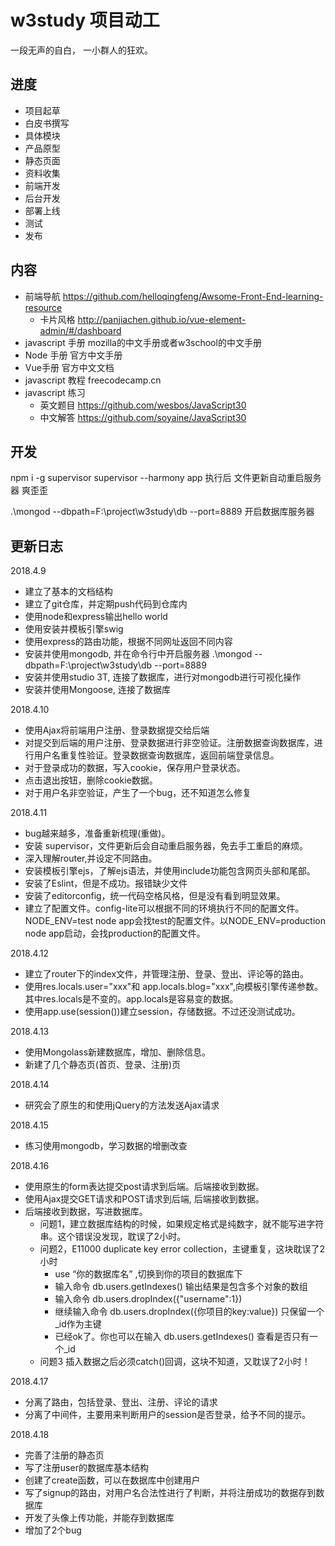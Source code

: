 ﻿# w3study 项目动工
一段无声的自白，
一小群人的狂欢。

## 进度

- 项目起草
- 白皮书撰写
- 具体模块
- 产品原型
- 静态页面
- 资料收集
- 前端开发
- 后台开发
- 部署上线
- 测试
- 发布

## 内容

- 前端导航 https://github.com/helloqingfeng/Awsome-Front-End-learning-resource 
  - 卡片风格  http://panjiachen.github.io/vue-element-admin/#/dashboard
- javascript 手册 mozilla的中文手册或者w3school的中文手册
- Node 手册 官方中文手册
- Vue手册 官方中文文档
- javascript 教程 freecodecamp.cn
- javascript 练习
  - 英文题目 https://github.com/wesbos/JavaScript30
  - 中文解答 https://github.com/soyaine/JavaScript30

## 开发

npm i -g supervisor
supervisor --harmony app 执行后 文件更新自动重启服务器 爽歪歪

.\mongod --dbpath=F:\project\w3study\db --port=8889 开启数据库服务器

## 更新日志

2018.4.9

* 建立了基本的文档结构
* 建立了git仓库，并定期push代码到仓库内
* 使用node和express输出hello world
* 使用安装并模板引擎swig
* 使用express的路由功能，根据不同网址返回不同内容
* 安装并使用mongodb, 并在命令行中开启服务器 .\mongod --dbpath=F:\project\w3study\db --port=8889
* 安装并使用studio 3T, 连接了数据库，进行对mongodb进行可视化操作
* 安装并使用Mongoose, 连接了数据库

2018.4.10

* 使用Ajax将前端用户注册、登录数据提交给后端
* 对提交到后端的用户注册、登录数据进行非空验证。注册数据查询数据库，进行用户名重复性验证。登录数据查询数据库，返回前端登录信息。
* 对于登录成功的数据，写入cookie，保存用户登录状态。
* 点击退出按钮，删除cookie数据。
* 对于用户名非空验证，产生了一个bug，还不知道怎么修复

2018.4.11

* bug越来越多，准备重新梳理(重做)。
* 安装 supervisor，文件更新后会自动重启服务器，免去手工重启的麻烦。
* 深入理解router,并设定不同路由。
* 安装模板引擎ejs，了解ejs语法，并使用include功能包含网页头部和尾部。
* 安装了Eslint，但是不成功。报错缺少文件
* 安装了editorconfig，统一代码空格风格，但是没有看到明显效果。
* 建立了配置文件。config-lite可以根据不同的环境执行不同的配置文件。NODE_ENV=test node app会找test的配置文件。以NODE_ENV=production node app启动，会找production的配置文件。

2018.4.12

* 建立了router下的index文件，并管理注册、登录、登出、评论等的路由。
* 使用res.locals.user="xxx"和  app.locals.blog="xxx",向模板引擎传递参数。其中res.locals是不变的。app.locals是容易变的数据。
* 使用app.use(session())建立session，存储数据。不过还没测试成功。

2018.4.13

* 使用Mongolass新建数据库，增加、删除信息。
* 新建了几个静态页(首页、登录、注册)页

2018.4.14

* 研究会了原生的和使用jQuery的方法发送Ajax请求

2018.4.15

* 练习使用mongodb，学习数据的增删改查

2018.4.16

* 使用原生的form表达提交post请求到后端。后端接收到数据。
* 使用Ajax提交GET请求和POST请求到后端, 后端接收到数据。
* 后端接收到数据，写进数据库。
  * 问题1，建立数据库结构的时候，如果规定格式是纯数字，就不能写进字符串。这个错误没发现，耽误了2小时。
  * 问题2，E11000 duplicate key error collection，主键重复，这块耽误了2小时
    * use “你的数据库名” ,切换到你的项目的数据库下
    * 输入命令 db.users.getIndexes()  输出结果是包含多个对象的数组
    * 输入命令 db.users.dropIndex({"username":1})
    * 继续输入命令 db.users.dropIndex({你项目的key:value})  只保留一个 _id作为主键
    * 已经ok了。你也可以在输入 db.users.getIndexes() 查看是否只有一个_id
  * 问题3 插入数据之后必须catch()回调，这块不知道，又耽误了2小时！


2018.4.17

* 分离了路由，包括登录、登出、注册、评论的请求
* 分离了中间件，主要用来判断用户的session是否登录，给予不同的提示。

2018.4.18

* 完善了注册的静态页
* 写了注册user的数据库基本结构
* 创建了create函数，可以在数据库中创建用户
* 写了signup的路由，对用户名合法性进行了判断，并将注册成功的数据存到数据库
* 开发了头像上传功能，并能存到数据库
* 增加了2个bug
